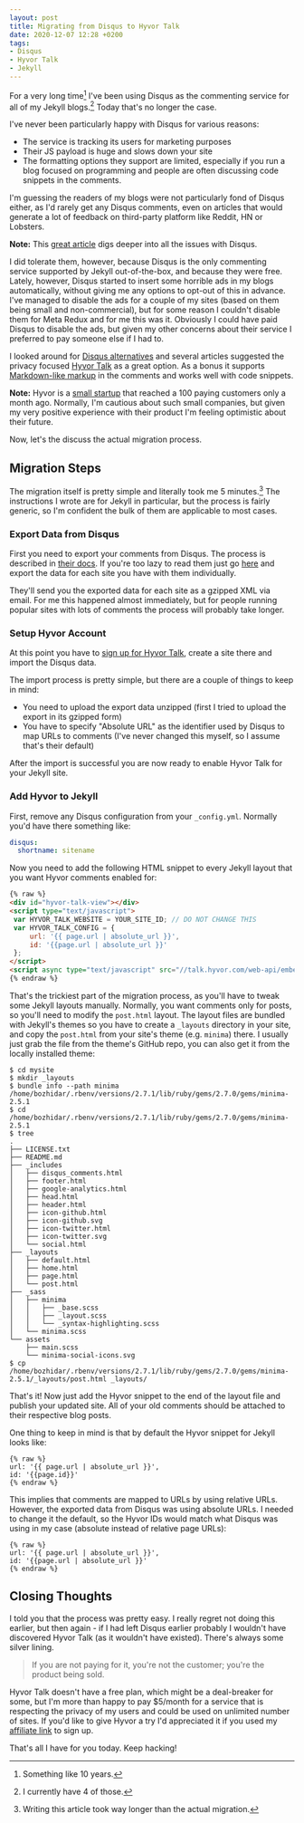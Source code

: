 ```yaml
---
layout: post
title: Migrating from Disqus to Hyvor Talk
date: 2020-12-07 12:28 +0200
tags:
- Disqus
- Hyvor Talk
- Jekyll
---
```


For a very long time[^1] I've been using Disqus as the
commenting service for all of my Jekyll blogs.[^2] Today that's
no longer the case.

I've never been particularly happy with Disqus for various reasons:

* The service is tracking its users for marketing purposes
* Their JS payload is huge and slows down your site
* The formatting options they support are limited, especially if you run a blog
focused on programming and people are often discussing code snippets in the comments.

I'm guessing the readers of my blogs were not particularly fond of Disqus either,
as I'd rarely get any Disqus comments, even on articles that would generate a
lot of feedback on third-party platform like Reddit, HN or Lobsters.

**Note:** This [great article](https://fatfrogmedia.com/delete-disqus-comments-wordpress/) digs deeper into all
the issues with Disqus.

I did tolerate them, however, because Disqus is the only commenting
service supported by Jekyll out-of-the-box, and because they were
free. Lately, however, Disqus started to insert some horrible ads in
my blogs automatically, without giving me any options to opt-out of
this in advance. I've managed to disable the ads for a couple of my
sites (based on them being small and non-commercial), but for some
reason I couldn't disable them for Meta Redux and for me this was it.
Obviously I could have paid Disqus to disable the ads, but given my
other concerns about their service I preferred to pay someone else if I had to.

I looked around for [Disqus
alternatives](https://www.andreasrein.net/posts/hyvor-talk-hugo-commenting-systems/)
and several articles suggested the privacy focused [Hyvor
Talk](https://talk.hyvor.com/) as a great option. As a bonus it
supports [Markdown-like markup](https://talk.hyvor.com/docs/formatting) in the comments and works well with code
snippets.

**Note:** Hyvor is a [small
startup](https://talk.hyvor.com/blog/100-paying-customers/) that
reached a 100 paying customers only a month ago. Normally, I'm
cautious about such small companies, but given my very positive
experience with their product I'm feeling optimistic about their
future.

Now, let's the discuss the actual migration process.

## Migration Steps

The migration itself is pretty simple and literally took me 5 minutes.[^3]
The instructions I wrote are for Jekyll in particular, but the process is fairly generic,
so I'm confident the bulk of them are applicable to most cases.

### Export Data from Disqus

First you need to export your comments from Disqus. The process is described in [their docs](https://help.disqus.com/en/articles/1717164-comments-export).
If you're too lazy to read them just go [here](http://disqus.com/admin/discussions/export/) and export the data for each site you have with them individually.

They'll send you the exported data for each site as a gzipped XML via
email. For me this happened almost immediately, but for people running
popular sites with lots of comments the process will probably take
longer.

### Setup Hyvor Account

At this point you have to [sign up for Hyvor Talk](https://talk.hyvor.com?aff=14023), create a site there and import the Disqus data.

The import process is pretty simple, but there are a couple of things to keep in mind:

* You need to upload the export data unzipped (first I tried to upload the export in its gzipped form)
* You have to specify "Absolute URL" as the identifier used by Disqus to map URLs to comments (I've never changed this myself, so I assume that's their default)

After the import is successful you are now ready to enable Hyvor Talk for your Jekyll site.

### Add Hyvor to Jekyll

First, remove any Disqus configuration from your `_config.yml`. Normally you'd have there something like:

``` yaml
disqus:
  shortname: sitename
```

Now you need to add the following HTML snippet to every Jekyll layout that you want Hyvor comments enabled for:

``` html
{% raw %}
<div id="hyvor-talk-view"></div>
<script type="text/javascript">
 var HYVOR_TALK_WEBSITE = YOUR_SITE_ID; // DO NOT CHANGE THIS
 var HYVOR_TALK_CONFIG = {
     url: '{{ page.url | absolute_url }}',
     id: '{{page.url | absolute_url }}'
 };
</script>
<script async type="text/javascript" src="//talk.hyvor.com/web-api/embed"></script>
{% endraw %}
```

That's the trickiest part of the migration process, as you'll have to tweak some Jekyll layouts manually.
Normally, you want comments only for posts, so you'll need to modify the `post.html` layout. The layout files are bundled with
Jekyll's themes so you have to create a `_layouts` directory in your site, and copy the `post.html` from your site's theme (e.g. `minima`) there.
I usually just grab the file from the theme's GitHub repo, you can also get it from the locally installed theme:

```console
$ cd mysite
$ mkdir _layouts
$ bundle info --path minima
/home/bozhidar/.rbenv/versions/2.7.1/lib/ruby/gems/2.7.0/gems/minima-2.5.1
$ cd /home/bozhidar/.rbenv/versions/2.7.1/lib/ruby/gems/2.7.0/gems/minima-2.5.1
$ tree
.
├── LICENSE.txt
├── README.md
├── _includes
│   ├── disqus_comments.html
│   ├── footer.html
│   ├── google-analytics.html
│   ├── head.html
│   ├── header.html
│   ├── icon-github.html
│   ├── icon-github.svg
│   ├── icon-twitter.html
│   ├── icon-twitter.svg
│   └── social.html
├── _layouts
│   ├── default.html
│   ├── home.html
│   ├── page.html
│   └── post.html
├── _sass
│   ├── minima
│   │   ├── _base.scss
│   │   ├── _layout.scss
│   │   └── _syntax-highlighting.scss
│   └── minima.scss
└── assets
    ├── main.scss
    └── minima-social-icons.svg
$ cp /home/bozhidar/.rbenv/versions/2.7.1/lib/ruby/gems/2.7.0/gems/minima-2.5.1/_layouts/post.html _layouts/
```

That's it! Now just add the Hyvor snippet to the end of the layout file and publish your updated site.
All of your old comments should be attached to their respective blog posts.

One thing to keep in mind is that by default the Hyvor snippet for Jekyll looks like:

```
{% raw %}
url: '{{ page.url | absolute_url }}',
id: '{{page.id}}'
{% endraw %}
```

This implies that comments are mapped to URLs by using relative URLs. However, the exported data from Disqus was using
absolute URLs.
I needed to change it the default, so the Hyvor IDs would match what Disqus was using in my case (absolute instead of relative page URLs):

```
{% raw %}
url: '{{ page.url | absolute_url }}',
id: '{{page.url | absolute_url }}'
{% endraw %}
```

## Closing Thoughts

I told you that the process was pretty easy. I really regret not doing this earlier, but then again - if I had left
Disqus earlier probably I wouldn't have discovered Hyvor Talk (as it wouldn't have existed). There's always some silver lining.

> If you are not paying for it, you're not the customer; you're the product being sold.

Hyvor Talk doesn't have a free plan, which might be a deal-breaker for some, but I'm more than happy to pay $5/month for
a service that is respecting the privacy of my users and could be used on unlimited number of sites. If you'd like to give Hyvor a try I'd appreciated it if you used my [affiliate link](https://talk.hyvor.com?aff=14023)
to sign up.

That's all I have for you today. Keep hacking!

[^1]: Something like 10 years.
[^2]: I currently have 4 of those.
[^3]: Writing this article took way longer than the actual migration.

